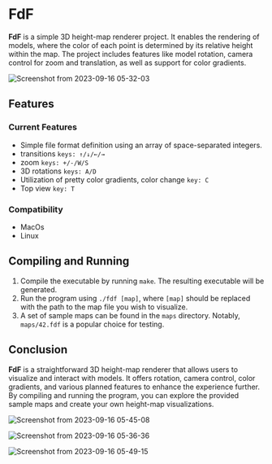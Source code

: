 # FdF

**FdF** is a simple 3D height-map renderer project. It enables the rendering of models, where the color of each point is determined by its relative height within the map. The project includes features like model rotation, camera control for zoom and translation, as well as support for color gradients.

![Screenshot from 2023-09-16 05-32-03](https://github.com/hheghine/FdF/assets/119530584/c6394ce5-9848-40a7-9e35-50a68dffe7ba)



## Features

### Current Features

- Simple file format definition using an array of space-separated integers.
- transitions `keys: ↑/↓/←/→`
- zoom `keys: +/-/W/S`
- 3D rotations `keys: A/D`
- Utilization of pretty color gradients, color change `key: C`
- Top view `key: T`

### Compatibility

- MacOs
- Linux

## Compiling and Running

1. Compile the executable by running `make`. The resulting executable will be generated.
2. Run the program using `./fdf [map]`, where `[map]` should be replaced with the path to the map file you wish to visualize.
3. A set of sample maps can be found in the `maps` directory. Notably, `maps/42.fdf` is a popular choice for testing.

## Conclusion

**FdF** is a straightforward 3D height-map renderer that allows users to visualize and interact with models. It offers rotation, camera control, color gradients, and various planned features to enhance the experience further. By compiling and running the program, you can explore the provided sample maps and create your own height-map visualizations.

![Screenshot from 2023-09-16 05-45-08](https://github.com/hheghine/FdF/assets/119530584/b139951b-70fc-4487-9683-94fdacb403ae)

![Screenshot from 2023-09-16 05-36-36](https://github.com/hheghine/FdF/assets/119530584/e3abf443-22b4-4908-b10a-da46309aacf5)

![Screenshot from 2023-09-16 05-49-15](https://github.com/hheghine/FdF/assets/119530584/ce0a7c85-d1a4-453a-8c76-d9c307e07e56)


